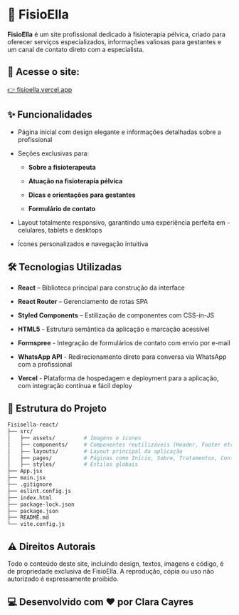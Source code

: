 # 🌸 FisioElla

**FisioElla** é um site profissional dedicado à fisioterapia pélvica, criado para oferecer serviços especializados, informações valiosas para gestantes e um canal de contato direto com a especialista.

## 🔗 Acesse o site:
[👉 fisioella.vercel.app](https://fisioella.vercel.app)

## ✨ Funcionalidades

- Página inicial com design elegante e informações detalhadas sobre a profissional

- Seções exclusivas para:

    - **Sobre a fisioterapeuta**

    - **Atuação na fisioterapia pélvica**

    - **Dicas e orientações para gestantes**

    - **Formulário de contato**

- Layout totalmente responsivo, garantindo uma experiência perfeita em - celulares, tablets e desktops

- Ícones personalizados e navegação intuitiva

## 🛠️ Tecnologias Utilizadas
- **React** – Biblioteca principal para construção da interface

- **React Router** – Gerenciamento de rotas SPA

- **Styled Components** – Estilização de componentes com CSS-in-JS

- **HTML5** - Estrutura semântica da aplicação e marcação acessível

- **Formspree** - Integração de formulários de contato com envio por e-mail

- **WhatsApp API** - Redirecionamento direto para conversa via WhatsApp com a profissional

- **Vercel** - Plataforma de hospedagem e deployment para a aplicação, com integração contínua e fácil deploy

## 📁 Estrutura do Projeto

```bash
Fisioella-react/
├── src/
│   ├── assets/         # Imagens e ícones
│   ├── components/     # Componentes reutilizáveis (Header, Footer etc.)
│   ├── layouts/        # Layout principal da aplicação
│   ├── pages/          # Páginas como Início, Sobre, Tratamentos, Contato
│   ├── styles/         # Estilos globais
├── App.jsx
├── main.jsx
├── .gitignore
├── eslint.config.js
├── index.html
├── package-lock.json
├── package.json
├── README.md
└── vite.config.js
```

## ⚠️ Direitos Autorais

Todo o conteúdo deste site, incluindo design, textos, imagens e código, é de propriedade exclusiva de FisioElla.
A reprodução, cópia ou uso não autorizado é expressamente proibido.

## 💻 Desenvolvido com ❤️ por Clara Cayres
